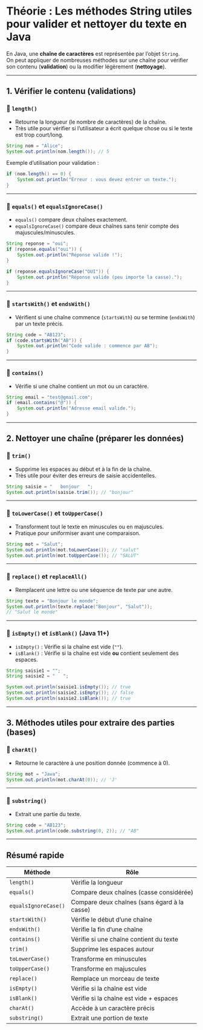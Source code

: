 # Théorie : Les méthodes String utiles pour valider et nettoyer du texte en Java

En Java, une **chaîne de caractères** est représentée par l’objet `String`.  
On peut appliquer de nombreuses méthodes sur une chaîne pour vérifier son contenu (**validation**) ou la modifier légèrement (**nettoyage**).

---

## 1. Vérifier le contenu (validations)

### 🔹 `length()`

- Retourne la longueur (le nombre de caractères) de la chaîne.
- Très utile pour vérifier si l’utilisateur a écrit quelque chose ou si le texte est trop court/long.

```java
String nom = "Alice";
System.out.println(nom.length()); // 5
```

Exemple d’utilisation pour validation :

```java
if (nom.length() == 0) {
    System.out.println("Erreur : vous devez entrer un texte.");
}
```

---

### 🔹 `equals()` et `equalsIgnoreCase()`

- `equals()` compare deux chaînes exactement.
- `equalsIgnoreCase()` compare deux chaînes sans tenir compte des majuscules/minuscules.

```java
String reponse = "oui";
if (reponse.equals("oui")) {
    System.out.println("Réponse valide !");
}
```

```java
if (reponse.equalsIgnoreCase("OUI")) {
    System.out.println("Réponse valide (peu importe la casse).");
}
```

---

### 🔹 `startsWith()` et `endsWith()`

- Vérifient si une chaîne commence (`startsWith`) ou se termine (`endsWith`) par un texte précis.

```java
String code = "AB123";
if (code.startsWith("AB")) {
    System.out.println("Code valide : commence par AB");
}
```

---

### 🔹 `contains()`

- Vérifie si une chaîne contient un mot ou un caractère.

```java
String email = "test@gmail.com";
if (email.contains("@")) {
    System.out.println("Adresse email valide.");
}
```

---

## 2. Nettoyer une chaîne (préparer les données)

### 🔹 `trim()`

- Supprime les espaces au début et à la fin de la chaîne.
- Très utile pour éviter des erreurs de saisie accidentelles.

```java
String saisie = "   bonjour   ";
System.out.println(saisie.trim()); // "bonjour"
```

---

### 🔹 `toLowerCase()` et `toUpperCase()`

- Transforment tout le texte en minuscules ou en majuscules.
- Pratique pour uniformiser avant une comparaison.

```java
String mot = "Salut";
System.out.println(mot.toLowerCase()); // "salut"
System.out.println(mot.toUpperCase()); // "SALUT"
```

---

### 🔹 `replace()` et `replaceAll()`

- Remplacent une lettre ou une séquence de texte par une autre.

```java
String texte = "Bonjour le monde";
System.out.println(texte.replace("Bonjour", "Salut"));
// "Salut le monde"
```

---

### 🔹 `isEmpty()` et `isBlank()` (Java 11+)

- `isEmpty()` : Vérifie si la chaîne est vide (`""`).
- `isBlank()` : Vérifie si la chaîne est vide **ou** contient seulement des espaces.

```java
String saisie1 = "";
String saisie2 = "   ";

System.out.println(saisie1.isEmpty()); // true
System.out.println(saisie2.isEmpty()); // false
System.out.println(saisie2.isBlank()); // true
```

---

## 3. Méthodes utiles pour extraire des parties (bases)

### 🔹 `charAt()`

- Retourne le caractère à une position donnée (commence à 0).

```java
String mot = "Java";
System.out.println(mot.charAt(0)); // 'J'
```

---

### 🔹 `substring()`

- Extrait une partie du texte.

```java
String code = "AB123";
System.out.println(code.substring(0, 2)); // "AB"
```

---

## Résumé rapide

| Méthode | Rôle |
|---|---|
| `length()` | Vérifie la longueur |
| `equals()` | Compare deux chaînes (casse considérée) |
| `equalsIgnoreCase()` | Compare deux chaînes (sans égard à la casse) |
| `startsWith()` | Vérifie le début d’une chaîne |
| `endsWith()` | Vérifie la fin d’une chaîne |
| `contains()` | Vérifie si une chaîne contient du texte |
| `trim()` | Supprime les espaces autour |
| `toLowerCase()` | Transforme en minuscules |
| `toUpperCase()` | Transforme en majuscules |
| `replace()` | Remplace un morceau de texte |
| `isEmpty()` | Vérifie si la chaîne est vide |
| `isBlank()` | Vérifie si la chaîne est vide + espaces |
| `charAt()` | Accède à un caractère précis |
| `substring()` | Extrait une portion de texte |
